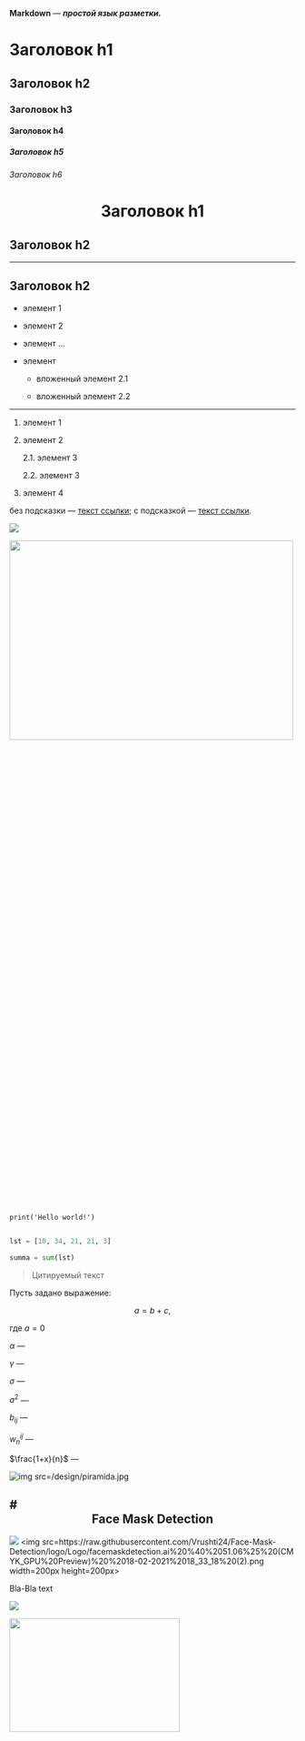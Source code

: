 <strong> Markdown </strong> — ***простой язык разметки.***

# Заголовок h1

## Заголовок h2

### Заголовок h3

#### Заголовок h4

##### Заголовок h5

###### Заголовок h6

# <center> Заголовок h1 </center>

## Заголовок h2

---

## Заголовок h2

+ элемент 1

- элемент 2

* элемент ...

* элемент

  * вложенный элемент 2.1

  * вложенный элемент 2.2

---
1. элемент 1

2. элемент 2

   2.1. элемент 3

   2.2. элемент 3

3. элемент 4

без подсказки — [текст ссылки](http://example.com/link);
c подсказкой — [текст ссылки](http://example.com/link "Подсказка").

![](https://i.imgur.com/3uj9teq.png)

<img src=https://i.imgur.com/3uj9teq.png width=500px height=30%>


`print('Hello world!')`

```python

lst = [10, 34, 21, 21, 3]

summa = sum(lst)

```

> Цитируемый текст

Пусть задано выражение:

$$a = b +c,$$

где $a=0$

$\alpha$ — 

$\gamma$ — 

$\sigma$ — 

$a^2$ — 

$b_{ij}$ — 

$w^{ij}_n$ — 

$\frac{1+x}{n}$ —


![img src=/design/piramida.jpg]()

#<center> Face Mask Detection </center>
---
![](https://raw.githubusercontent.com/Vrushti24/Face-Mask-Detection/logo/Logo/facemaskdetection.ai%20%40%2051.06%25%20(CMYK_GPU%20Preview)%20%2018-02-2021%2018_33_18%20(2).png)
<img src=https://raw.githubusercontent.com/Vrushti24/Face-Mask-Detection/logo/Logo/facemaskdetection.ai%20%40%2051.06%25%20(CMYK_GPU%20Preview)%20%2018-02-2021%2018_33_18%20(2).png width=200px height=200px>

Bla-Bla text

![](https://github.com/chandrikadeb7/Face-Mask-Detection/blob/master/Readme_images/Screen%20Shot%202020-05-14%20at%208.49.06%20PM.png?raw=true)

<img src='https://github.com/chandrikadeb7/Face-Mask-Detection/blob/master/Readme_images/Screen%20Shot%202020-05-14%20at%208.49.06%20PM.png?raw=true' width=300px height=200px>
